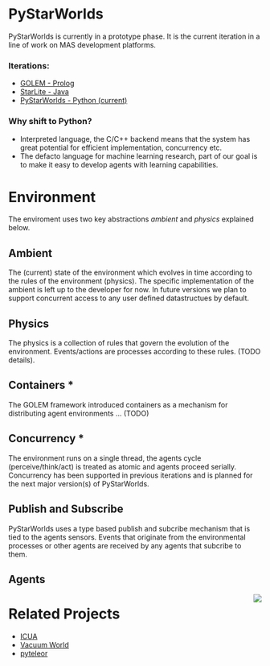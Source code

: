 # PyStarWorlds

PyStarWorlds is currently in a prototype phase. It is the current iteration in a line of work on MAS development platforms.

### Iterations:

- [GOLEM - Prolog]()
- [StarLite - Java]()
- [PyStarWorlds - Python (current)](https://github.com/dicelab-rhul/pystarworlds)

### Why shift to Python? 

- Interpreted language, the C/C++ backend means that the system has great potential for efficient implementation, concurrency etc. 
- The defacto language for machine learning research, part of our goal is to make it easy to develop agents with learning capabilities.

# Environment

The enviroment uses two key abstractions _ambient_ and _physics_ explained below.

## Ambient

The (current) state of the environment which evolves in time according to the rules of the environment (physics). The specific implementation of the ambient is left up to the developer for now. In future versions we plan to support concurrent access to any user defined datastructues by default.

## Physics

The physics is a collection of rules that govern the evolution of the environment. Events/actions are processes according to these rules. (TODO details).

## Containers * 

The GOLEM framework introduced containers as a mechanism for distributing agent environments ... (TODO) 

## Concurrency * 

The environment runs on a single thread, the agents cycle (perceive/think/act) is treated as atomic and agents proceed serially. 
Concurrency has been supported in previous iterations and is planned for the next major version(s) of PyStarWorlds.

## Publish and Subscribe

PyStarWorlds uses a type based publish and subcribe mechanism that is tied to the agents sensors. Events that originate from the environmental processes or other agents are received by any agents that subcribe to them.

## Agents

<img align="right" src="docs/agent.png">


# Related Projects

- [ICUA](https://github.com/dicelab-rhul/ICUA)
- [Vacuum World](https://github.com/dicelab-rhul/vacuumworld)
- [pyteleor](https://github.com/BenedictWilkins/pyteleor/tree/master/pyteleor)
